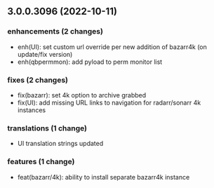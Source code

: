 ## 3.0.0.3096 (2022-10-11)

### enhancements (2 changes)

- enh(UI): set custom url override per new addition of bazarr4k (on update/fix version)
- enh(qbpermmon): add pyload to perm monitor list

### fixes (2 changes)

- fix(bazarr): set 4k option to archive grabbed
- fix(UI): add missing URL links to navigation for radarr/sonarr 4k instances

### translations (1 change)

- UI translation strings updated

### features (1 change)

- feat(bazarr/4k): ability to install separate bazarr4k instance
